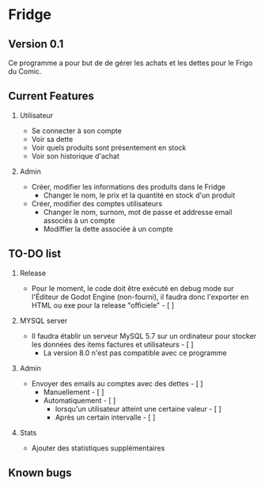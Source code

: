 # Fridge

## Version 0.1

Ce programme a pour but de de gérer les achats et les dettes pour le Frigo du Comic.

## Current Features

1. Utilisateur
    
    * Se connecter à son compte
    * Voir sa dette
    * Voir quels produits sont présentement en stock
    * Voir son historique d'achat

2. Admin
    * Créer, modifier les informations des produits dans le Fridge
        * Changer le nom, le prix et la quantité en stock d'un produit
    * Créer, modifier des comptes utilisateurs
        * Changer le nom, surnom, mot de passe et addresse email associés à un compte
        * Modiffier la dette associée à un compte

## TO-DO list

1. Release
    * Pour le moment, le code doit être exécuté en debug mode sur l'Éditeur de Godot Engine (non-fourni), il faudra donc l'exporter en HTML ou exe pour la release "officiele" - [ ]
1. MYSQL server
    * Il faudra établir un serveur MySQL 5.7 sur un ordinateur pour stocker les données des items factures et utilisateurs - [ ]
        * La version 8.0 n'est pas compatible avec ce programme 


1. Admin
    * Envoyer des emails au comptes avec des dettes - [ ]
        * Manuellement - [ ]
        * Automatiquement - [ ]
            * lorsqu'un utilisateur atteint une certaine valeur - [ ]
            * Après un certain intervalle - [ ]
1. Stats
    * Ajouter des statistiques supplémentaires

## Known bugs

